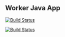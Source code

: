 ## Worker Java App

[![Build Status](http://144.126.132.239:8080/buildStatus/icon?job=instavote%2Fworker-build)](http://144.126.132.239:8080/job/instavote/job/worker-build/)

[![Build Status](http://144.126.132.239:8080/buildStatus/icon?job=instavote%2Fworker-test&subject=UnitTest)](http://144.126.132.239:8080/job/instavote/job/worker-test/)


